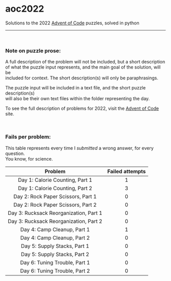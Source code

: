 # aoc2022
Solutions to the 2022 [Advent of Code](https://adventofcode.com/) puzzles, solved in python

---
<br>

### Note on puzzle prose:

A full description of the problem will not be included, but a short description <br>
of what the puzzle input represents, and the main goal of the solution, will be <br>
included for context. The short description(s) will only be paraphrasings.<br>

The puzzle input will be included in a text file, and the short puzzle description(s)<br>
will also be their own text files within the folder representing the day.<br>

To see the full description of problems for 2022, visit the [Advent of Code](https://adventofcode.com/2022/) site.

<br>

### Fails per problem:

This table represents every time I _submitted_ a wrong answer, for every question.<br>
You know, for science.

|           **Problem**                   | **Failed attempts** |
|:---------------------------------------:|:-------------------:|
| Day 1: Calorie Counting, Part 1         |          1          |
| Day 1: Calorie Counting, Part 2         |          3          |
| Day 2: Rock Paper Scissors, Part 1      |          0          |
| Day 2: Rock Paper Scissors, Part 2      |          0          |
| Day 3: Rucksack Reorganization, Part 1  |          0          |
| Day 3: Rucksack Reorganization, Part 2  |          0          |
| Day 4: Camp Cleanup, Part 1             |          1          |
| Day 4: Camp Cleanup, Part 2             |          0          |
| Day 5: Supply Stacks, Part 1            |          0          |
| Day 5: Supply Stacks, Part 2            |          0          |
| Day 6: Tuning Trouble, Part 1           |          0          |
| Day 6: Tuning Trouble, Part 2           |          0          |